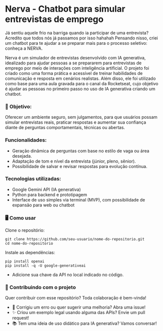 # Nerva - Chatbot para simular entrevistas de emprego

Já sentiu aquele frio na barriga quando ia participar de uma entrevista? Acredito que todos nós já passamos por isso hahahah Pensando nisso, criei um chatbot para te ajudar a se preparar mais para o processo seletivo: conheça a NERVA.

Nerva é um simulador de entrevistas desenvolvido com IA generativa, idealizado para ajudar pessoas a se prepararem para entrevistas de emprego por meio de interações com inteligência artificial. O projeto foi criado como uma forma prática e acessível de treinar habilidades de comunicação e resposta em cenários realistas. Além disso, ele foi utilizado como base para uma aula gravada para o canal da Rocketseat, cujo objetivo é ajudar as pessoas no primeiro passo no uso de IA generativa criando um chatbot.

### 🚀 Objetivo:
Oferecer um ambiente seguro, sem julgamentos, para que usuários possam simular entrevistas reais, praticar respostas e aumentar sua confiança diante de perguntas comportamentais, técnicas ou abertas.

### Funcionalidades:

- Geração dinâmica de perguntas com base no estilo de vaga ou área desejada.
- Adaptação de tom e nível da entrevista (júnior, pleno, sênior).
- Possibilidade de salvar e revisar respostas para evolução contínua.

### Tecnologias utilizadas:

- Google Gemini API (IA generativa)
- Python para backend e prototipagem
- Interface de uso simples via terminal (MVP), com possibilidade de expansão para web ou chatbot

### 🖥️ Como usar
Clone o repositório:

```
git clone https://github.com/seu-usuario/nome-do-repositorio.git
cd nome-do-repositorio
```

Instale as dependências:

```
pip install openai
pip install -q -U google-generativeai 
```
- Adicione sua chave da API no local indicado no código.

### 🤝 Contribuindo com o projeto
Quer contribuir com esse repositório? Toda colaboração é bem-vinda!

- 💬 Corrigiu um erro ou quer sugerir uma melhoria? Abra uma issue!
- ✨ Criou um exemplo legal usando alguma das APIs? Envie um pull request!
- 📚 Tem uma ideia de uso didático para IA generativa? Vamos conversar!
  
